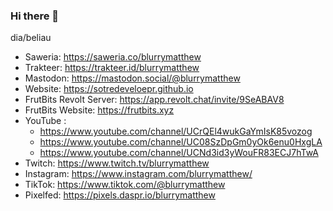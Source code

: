 ### Hi there 👋

<!--
**sotre-develoepr/sotre-develoepr** is a ✨ _special_ ✨ repository because its `README.md` (this file) appears on your GitHub profile.

Here are some ideas to get you started:

- 🔭 I’m currently working on ...
- 🌱 I’m currently learning ...
- 👯 I’m looking to collaborate on ...
- 🤔 I’m looking for help with ...
- 💬 Ask me about ...
- 📫 How to reach me: ...
- 😄 Pronouns: ...
- ⚡ Fun fact: ...
-->
dia/beliau

- Saweria: https://saweria.co/blurrymatthew
- Trakteer: https://trakteer.id/blurrymatthew
- Mastodon: https://mastodon.social/@blurrymatthew
- Website: https://sotredeveloepr.github.io
- FrutBits Revolt Server: https://app.revolt.chat/invite/9SeABAV8
- FrutBits Website: https://frutbits.xyz
- YouTube :
  - https://www.youtube.com/channel/UCrQEl4wukGaYmIsK85vozog
  - https://www.youtube.com/channel/UC08SzDpGm0yOk6enu0HxgLA
  - https://www.youtube.com/channel/UCNd3id3yWouFR83ECJ7hTwA
- Twitch: https://www.twitch.tv/blurrymatthew
- Instagram: https://www.instagram.com/blurrymatthew/
- TikTok: https://www.tiktok.com/@blurrymatthew
- Pixelfed: https://pixels.daspr.io/blurrymatthew
